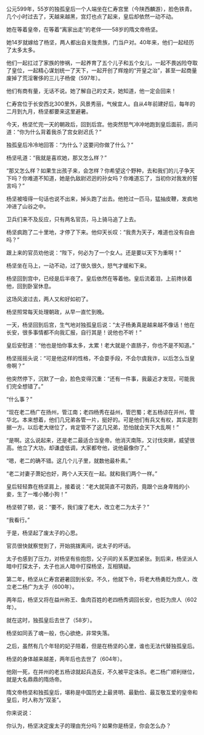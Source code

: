 

公元599年，55岁的独孤皇后一个人端坐在仁寿宫里（今陕西麟游），脸色铁青。几个小时过去了，天越来越黑，宫灯也点了起来，皇后却依然一动不动。

她在等着皇帝，在等着“离家出走”的老伴——58岁的隋文帝杨坚。

她14岁就嫁给了杨坚，两人都出自关陇贵族，门当户对。40年来，他们一起经历了太多太多。

他们一起扛过了家族的惨祸，一起养育了五个儿子和五个女儿，一起不畏凶险夺取了皇位，一起精心谋划统一了天下，一起开创了辉煌的“开皇之治”，甚至一起商量废掉了荒淫奢侈的三儿子杨俊（597年）。

他们有商有量，无话不说。她了解自己的丈夫，她知道，他一定会回来！



仁寿宫位于长安西北300里外，风景秀丽，气候宜人。自从4年前建好后，每年的二月到九月，杨坚都要来这里避暑。

今天，杨坚忙完一天的朝政后，回到后宫。他突然怒气冲冲地跑到皇后面前，质问道：“你为什么背着我杀了宫女尉迟氏？”

独孤皇后冷冷地回答：“为什么？这要问你做了什么？”

杨坚吼道：“我就是喜欢她，那又怎么样？”

“那又怎么样？如果生出孩子来，会怎样？你希望这个野种，去和我们的儿子争天下吗？你难道不知道，她是仇敌尉迟迥的孙女吗？你难道忘了，当初你对我发的誓言吗？”

杨坚被噎得一句话也说不出来，掉头跑了出去。他抢过一匹马，猛抽皮鞭，发疯地冲进了山谷之中。



卫兵们来不及反应，只有两名官员，马上骑马追了上去。

杨坚疯跑了二十里地，才停了下来。他仰天长叹：“我贵为天子，难道也没有自由吗？”

跟上来的官员劝他说：“陛下，何必为了一个女人。还是要以天下为重啊！”

杨坚坐在马上，一动不动，过了很久很久，怒气才缓和下来。

杨坚回到宫中，已经是后半夜了。皇后依然在等着他。皇后流着泪，上前搀扶着他，回到卧室休息。

这场风波过去，两人又和好如初了。



杨坚照常每天处理朝政，从早一直忙到晚。

一天，杨坚回到后宫，生气地对独孤皇后说：“太子杨勇真是越来越不像话！他在长安，很多事情都不向我汇报，自行其是！说他也不听！”

皇后安慰道：“他也是怕你事太多，太累！老大就是个直肠子，你也不是不知道。”

杨坚摇摇头说：“可是他这样的性格，不会耍手段，不会尔虞我诈，以后怎么当皇帝啊？”

他突然停下，沉默了一会，脸色变得沉重：“还有一件事，我最近才发现，可能我们完全想错了。”

“什么事？”

“现在老二杨广在扬州，管江南；老四杨秀在益州，管巴蜀；老五杨谅在并州，管华北。本来想着，他们几兄弟各管一片，挺好的。可是他们有兵又有权，其实是割据一方。以后老大继位了，肯定管不了这几兄弟，恐怕就会天下大乱啊！”

“是啊。这么说起来，还是老二最适合当皇帝。他消灭南陈，又讨伐突厥，威望很高。他立了大功，却谦虚低调，大家都夸他，说他最像你了。”

“嗯，老二的确不错。这几个儿子里，就数他最朴素。”

“老二对妻子萧妃也好，两个人天天在一起。就和我们两个一样。”

皇后轻轻靠在杨坚肩上，接着说：“老大就简直不可救药，竟跟个出身卑贱的小妾，生了一堆小猪小狗！”

杨坚顿了顿，说：“要不，我们废了老大，改立老二为太子？”

“我看行。”



于是，杨坚起了废太子的心思。

官员很快就察觉到了，开始挑拨离间，说太子的坏话。

太子也感到了压力，对杨坚有些抱怨，父子间的关系更加紧张。到后来，杨坚派人暗中打探太子，太子也派人暗中打探杨坚，互相猜疑。

第二年，杨坚从仁寿宫避暑回到长安。不久，他就下令，将老大杨勇贬为庶人，改立老二杨广为太子（600年）。

两年后，杨坚又将在益州称王、鱼肉百姓的老四杨秀调回长安，也贬为庶人（602年）。



就在这时，独孤皇后去世了（58岁）。

杨坚如同丢了魂一般，伤心欲绝，非常失落。

之后，虽然有几个年轻的妃子陪着，但是在杨坚的心里，谁也无法代替独孤皇后。

杨坚的身体越来越差，两年后也去世了（604年）。

他刚一死，在并州的老五杨谅就起兵造反，不久被平定诛杀。老二杨广顺利继位，就是大名鼎鼎的隋炀帝。



隋文帝杨坚和独孤皇后，堪称是中国历史上最贤明、最勤俭、最互敬互爱的皇帝和皇后，时人称为“双圣”。



你来说说：

你认为，杨坚决定废太子的理由充分吗？如果你是杨坚，你会怎么办？

